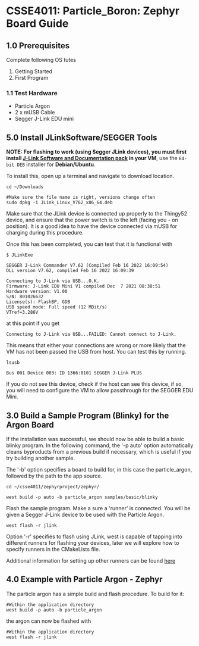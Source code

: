 # CSSE4011: Particle_Boron: Zephyr Board Guide 

## **1.0 Prerequisites**

Complete following OS tutes

  1. Getting Started
  2. First Program

### **1.1 Test Hardware**

* Particle Argon
* 2 x mUSB Cable
* Segger J-Link EDU mini

## **5.0 Install JLinkSoftware/SEGGER Tools**

**NOTE: For flashing to work (using Segger JLink devices), you must first install [J-Link Software and Documentation pack](https://www.segger.com/downloads/jlink/) in your VM**, use the `64-bit DEB` installer for **Debian/Ubuntu**. 

To install this, open up a terminal and navigate to download location.

```SHELL
cd ~/Downloads

#Make sure the file name is right, versions change often
sudo dpkg -i JLink_Linux_V762_x86_64.deb
```

Make sure that the JLink device is connected up properly to the Thingy52 device, and ensure that the power switch is to the left (facing you - on position). It is a good idea to have the device connected via mUSB for charging during this procedure.

Once this has been completed, you can test that it is functional with

```SHELL
$ JLinkExe
```

```SHELL
SEGGER J-Link Commander V7.62 (Compiled Feb 16 2022 16:09:54)
DLL version V7.62, compiled Feb 16 2022 16:09:39

Connecting to J-Link via USB...O.K.
Firmware: J-Link EDU Mini V1 compiled Dec  7 2021 08:38:51
Hardware version: V1.00
S/N: 801026632
License(s): FlashBP, GDB
USB speed mode: Full speed (12 MBit/s)
VTref=3.286V
```

at this point if you get

```SHELL
Connecting to J-Link via USB...FAILED: Cannot connect to J-Link.
```

This means that either your connections are wrong or more likely that the VM has not been passed the USB from host. You can test this by running.

```SHELL
lsusb

Bus 001 Device 003: ID 1366:0101 SEGGER J-Link PLUS
```
If you do not see this device, check if the host can see this device, if so, you will need to configure the VM to allow passthrough for the SEGGER EDU Mini.

## **3.0 Build a Sample Program (Blinky) for the Argon Board**

If the installation was successful, we should now be able to build a basic blinky program. In the following command, the '-p auto' option automatically cleans byproducts from a previous build if necessary, which is useful if you try building another sample.

The '-b' option specifies a board to build for, in this case the particle_argon, followed by the path to the app source.
```shell
cd ~/csse4011/zephyrproject/zephyr/

west build -p auto -b particle_argon samples/basic/blinky
```
Flash the sample program. Make a sure a 'runner' is connected. You will be given a Segger J-Link device to be used with the Particle Argon.
```shell
west flash -r jlink
```

Option '-r' specifies to flash using JLink, west is capable of tapping into different runners for flashing your devices, later we will explore how to specify runners in the CMakeLists file. 

Additional information for setting up other runners can be found [here](https://docs.zephyrproject.org/latest/guides/west/build-flash-debug.html)

## **4.0 Example with Particle Argon - Zephyr** 

The particle argon has a simple build and flash procedure. To build for it:

```shell
#Within the application directory
west build -p auto -b particle_argon 
```

the argon can now be flashed with

```shell
#Within the application directory
west flash -r jlink
```



